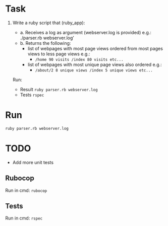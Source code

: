 # Task
1. Write a ruby script that (ruby_app):    
    * a. Receives a log as argument (webserver.log is provided) e.g.: ./parser.rb webserver.log’
    * b. Returns the following:
        * list of webpages with most page views ordered from most pages views to less page views e.g.:
            * `/home 90 visits /index 80 visits etc...` 
        * list of webpages with most unique page views also ordered e.g.:
            * `/about/2 8 unique views /index 5 unique views etc...`

    Run:
     * Result `ruby parser.rb webserver.log`
     * Tests `rspec`
     
     
     
# Run
`ruby parser.rb webserver.log`

# TODO
* Add more unit tests

## Rubocop

Run in cmd: `rubocop`

## Tests

Run in cmd: `rspec`